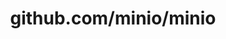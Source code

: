 ---
layout: post
title: github.com/minio/minio
categories: link
tags: [انگلیسی, گیت‌هاب, برنامه‌نویسی]
---